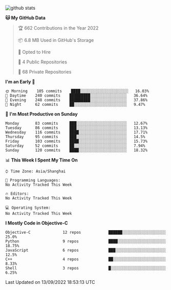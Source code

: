 
![github stats](https://github-readme-stats.vercel.app/api?username=ChesterYue&show_icons=true&count_private=true)

<!-- ![wakatime](https://github-readme-stats.vercel.app/api/wakatime?username=ChesterYue&layout=compact) -->

<!-- ![wakatime](https://github-readme-stats.vercel.app/api/top-langs/?username=ChesterYue&layout=compact) -->

<!--START_SECTION:waka-->
**🐱 My GitHub Data** 

> 🏆 662 Contributions in the Year 2022
 > 
> 📦 6.8 MB Used in GitHub's Storage 
 > 
> 💼 Opted to Hire
 > 
> 📜 4 Public Repositories 
 > 
> 🔑 68 Private Repositories  
 > 
**I'm an Early 🐤** 

```text
🌞 Morning    105 commits    ████░░░░░░░░░░░░░░░░░░░░░   16.03% 
🌆 Daytime    240 commits    █████████░░░░░░░░░░░░░░░░   36.64% 
🌃 Evening    248 commits    █████████░░░░░░░░░░░░░░░░   37.86% 
🌙 Night      62 commits     ██░░░░░░░░░░░░░░░░░░░░░░░   9.47%

```
📅 **I'm Most Productive on Sunday** 

```text
Monday       83 commits     ███░░░░░░░░░░░░░░░░░░░░░░   12.67% 
Tuesday      86 commits     ███░░░░░░░░░░░░░░░░░░░░░░   13.13% 
Wednesday    116 commits    ████░░░░░░░░░░░░░░░░░░░░░   17.71% 
Thursday     95 commits     ███░░░░░░░░░░░░░░░░░░░░░░   14.5% 
Friday       103 commits    ████░░░░░░░░░░░░░░░░░░░░░   15.73% 
Saturday     52 commits     ██░░░░░░░░░░░░░░░░░░░░░░░   7.94% 
Sunday       120 commits    ████░░░░░░░░░░░░░░░░░░░░░   18.32%

```


📊 **This Week I Spent My Time On** 

```text
⌚︎ Time Zone: Asia/Shanghai

💬 Programming Languages: 
No Activity Tracked This Week

🔥 Editors: 
No Activity Tracked This Week

💻 Operating System: 
No Activity Tracked This Week

```

**I Mostly Code in Objective-C** 

```text
Objective-C              12 repos            ██████░░░░░░░░░░░░░░░░░░░   25.0% 
Python                   9 repos             ████░░░░░░░░░░░░░░░░░░░░░   18.75% 
JavaScript               6 repos             ███░░░░░░░░░░░░░░░░░░░░░░   12.5% 
C++                      4 repos             ██░░░░░░░░░░░░░░░░░░░░░░░   8.33% 
Shell                    3 repos             █░░░░░░░░░░░░░░░░░░░░░░░░   6.25%

```



 Last Updated on 13/09/2022 18:53:13 UTC
<!--END_SECTION:waka-->